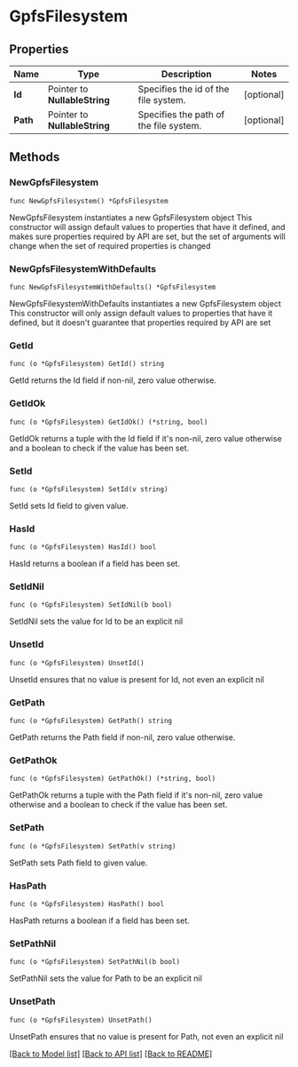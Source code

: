 # GpfsFilesystem

## Properties

Name | Type | Description | Notes
------------ | ------------- | ------------- | -------------
**Id** | Pointer to **NullableString** | Specifies the id of the file system. | [optional] 
**Path** | Pointer to **NullableString** | Specifies the path of the file system. | [optional] 

## Methods

### NewGpfsFilesystem

`func NewGpfsFilesystem() *GpfsFilesystem`

NewGpfsFilesystem instantiates a new GpfsFilesystem object
This constructor will assign default values to properties that have it defined,
and makes sure properties required by API are set, but the set of arguments
will change when the set of required properties is changed

### NewGpfsFilesystemWithDefaults

`func NewGpfsFilesystemWithDefaults() *GpfsFilesystem`

NewGpfsFilesystemWithDefaults instantiates a new GpfsFilesystem object
This constructor will only assign default values to properties that have it defined,
but it doesn't guarantee that properties required by API are set

### GetId

`func (o *GpfsFilesystem) GetId() string`

GetId returns the Id field if non-nil, zero value otherwise.

### GetIdOk

`func (o *GpfsFilesystem) GetIdOk() (*string, bool)`

GetIdOk returns a tuple with the Id field if it's non-nil, zero value otherwise
and a boolean to check if the value has been set.

### SetId

`func (o *GpfsFilesystem) SetId(v string)`

SetId sets Id field to given value.

### HasId

`func (o *GpfsFilesystem) HasId() bool`

HasId returns a boolean if a field has been set.

### SetIdNil

`func (o *GpfsFilesystem) SetIdNil(b bool)`

 SetIdNil sets the value for Id to be an explicit nil

### UnsetId
`func (o *GpfsFilesystem) UnsetId()`

UnsetId ensures that no value is present for Id, not even an explicit nil
### GetPath

`func (o *GpfsFilesystem) GetPath() string`

GetPath returns the Path field if non-nil, zero value otherwise.

### GetPathOk

`func (o *GpfsFilesystem) GetPathOk() (*string, bool)`

GetPathOk returns a tuple with the Path field if it's non-nil, zero value otherwise
and a boolean to check if the value has been set.

### SetPath

`func (o *GpfsFilesystem) SetPath(v string)`

SetPath sets Path field to given value.

### HasPath

`func (o *GpfsFilesystem) HasPath() bool`

HasPath returns a boolean if a field has been set.

### SetPathNil

`func (o *GpfsFilesystem) SetPathNil(b bool)`

 SetPathNil sets the value for Path to be an explicit nil

### UnsetPath
`func (o *GpfsFilesystem) UnsetPath()`

UnsetPath ensures that no value is present for Path, not even an explicit nil

[[Back to Model list]](../README.md#documentation-for-models) [[Back to API list]](../README.md#documentation-for-api-endpoints) [[Back to README]](../README.md)


